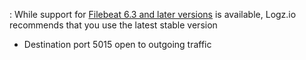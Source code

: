 : While support for [Filebeat 6.3 and later versions](https://www.elastic.co/guide/en/beats/filebeat/6.7/filebeat-installation.html) is available, Logz.io recommends that you use the latest stable version
* Destination port 5015 open to outgoing traffic